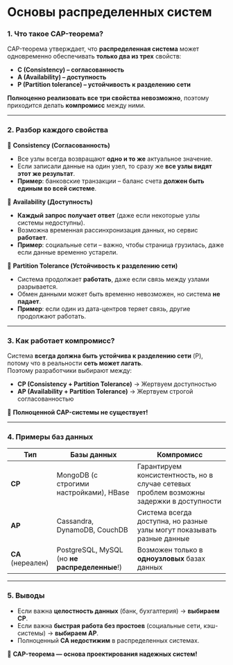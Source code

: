 # Основы распределенных систем

### **1. Что такое CAP-теорема?**

CAP-теорема утверждает, что **распределенная система** может одновременно обеспечивать **только два из трех** свойств:

- **C (Consistency) – согласованность**
- **A (Availability) – доступность**
- **P (Partition tolerance) – устойчивость к разделению сети**

**Полноценно реализовать все три свойства невозможно**, поэтому приходится делать **компромисс** между ними.

---

### **2. Разбор каждого свойства**

🔹 **Consistency (Согласованность)**

- Все узлы всегда возвращают **одно и то же** актуальное значение.
- Если записали данные на один узел, то сразу же **все узлы видят этот же результат**.
- **Пример**: банковские транзакции – баланс счета **должен быть единым во всей системе**.

🔹 **Availability (Доступность)**

- **Каждый запрос получает ответ** (даже если некоторые узлы системы недоступны).
- Возможна временная рассинхронизация данных, но сервис **работает**.
- **Пример**: социальные сети – важно, чтобы страница грузилась, даже если данные временно устарели.

🔹 **Partition Tolerance (Устойчивость к разделению сети)**

- Система продолжает **работать**, даже если связь между узлами разрывается.
- Обмен данными может быть временно невозможен, но система **не падает**.
- **Пример**: если один из дата-центров теряет связь, другие продолжают работать.

---

### **3. Как работает компромисс?**

Система **всегда должна быть устойчива к разделению сети** (P), потому что в реальности **сеть может лагать**.  
Поэтому разработчики выбирают между:

- **CP (Consistency + Partition Tolerance)** → Жертвуем доступностью
- **AP (Availability + Partition Tolerance)** → Жертвуем строгой согласованностью

🚫 **Полноценной CAP-системы не существует!**

---

### **4. Примеры баз данных**

|Тип|Базы данных|Компромисс|
|---|---|---|
|**CP**|MongoDB (с строгими настройками), HBase|Гарантируем консистентность, но в случае сетевых проблем возможны задержки в доступности|
|**AP**|Cassandra, DynamoDB, CouchDB|Система всегда доступна, но разные узлы могут показывать разные данные|
|**CA** (нереален)|PostgreSQL, MySQL (но **не распределенные**!)|Возможен только в **одноузловых** базах данных|

---

### **5. Выводы**

- Если важна **целостность данных** (банк, бухгалтерия) → **выбираем CP**.
- Если важна **быстрая работа без простоев** (социальные сети, кэш-системы) → **выбираем AP**.
- Полноценный **CA недостижим** в распределенных системах.

🚀 **CAP-теорема — основа проектирования надежных систем!**
